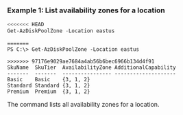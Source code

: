 ### Example 1: List availability zones for a location
```powershell
<<<<<<< HEAD
Get-AzDiskPoolZone -Location eastus
```

```output
=======
PS C:\> Get-AzDiskPoolZone -Location eastus

>>>>>>> 97176e9029ae7684a4ab56b6bec6966b134d4f91
SkuName  SkuTier  AvailabilityZone AdditionalCapability
-------  -------  ---------------- --------------------
Basic    Basic    {3, 1, 2}
Standard Standard {3, 1, 2}
Premium  Premium  {3, 1, 2}
```

The command lists all availability zones for a location.
